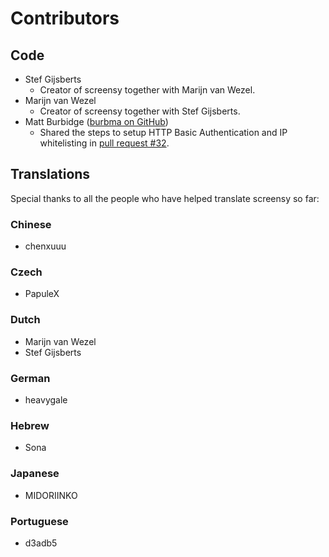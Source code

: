 # Contributors

## Code

-   Stef Gijsberts
    -   Creator of screensy together with Marijn van Wezel.
-   Marijn van Wezel
    -   Creator of screensy together with Stef Gijsberts.
-   Matt Burbidge ([burbma on GitHub](https://github.com/burbma))
    -   Shared the steps to setup HTTP Basic Authentication and IP whitelisting in
        [pull request #32].

## Translations

Special thanks to all the people who have helped translate screensy so far:

### Chinese

-   chenxuuu

### Czech

-   PapuleX

### Dutch

-   Marijn van Wezel
-   Stef Gijsberts

### German

-   heavygale

### Hebrew

-   Sona

### Japanese

-   MIDORIINKO

### Portuguese

-   d3adb5

[pull request #32]: https://github.com/screensy/screensy/pull/32
